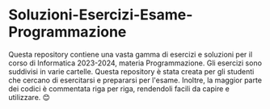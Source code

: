 # Soluzioni-Esercizi-Esame-Programmazione

Questa repository contiene una vasta gamma di esercizi e soluzioni per il corso di Informatica 2023-2024, materia Programmazione. Gli esercizi sono suddivisi in varie cartelle. Questa repository è stata creata per gli studenti che cercano di esercitarsi e prepararsi per l'esame. Inoltre, la maggior parte dei codici è commentata riga per riga, rendendoli facili da capire e utilizzare. 😊
